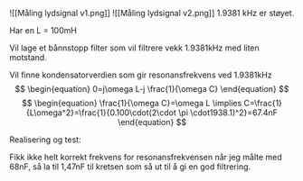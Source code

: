 ![[Måling lydsignal v1.png]]
![[Måling lydsignal v2.png]]
1.9381 kHz er støyet.

Har en L = 100mH

Vil lage et bånnstopp filter som vil filtrere vekk 1.9381kHz med liten motstand.

Vil finne kondensatorverdien som gir resonansfrekvens ved 1.9381kHz
$$
 \begin{equation} 
 0=j\omega L-j \frac{1}{\omega C}
 \end{equation} 
$$
$$
 \begin{equation} 
 \frac{1}{\omega C}=\omega L \implies C=\frac{1}{L\omega^2}=\frac{1}{0.100\cdot(2\cdot \pi \cdot1938.1)^2}=67.4nF
 \end{equation} 
$$

Realisering og test:

Fikk ikke helt korrekt frekvens for resonansfrekvensen når jeg målte med 68nF, så la til 1,47nF til kretsen som så ut til å gi en god filtrering.